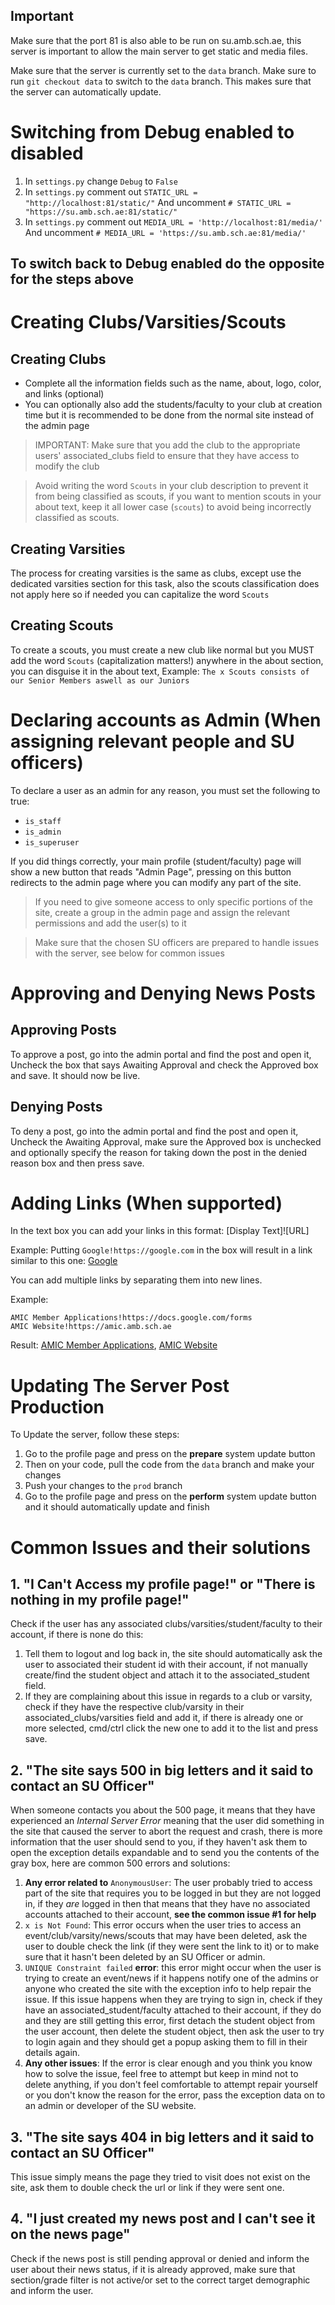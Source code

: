 ## Important
Make sure that the port 81 is also able to be run on su.amb.sch.ae, this server is important to allow the main server to get static and media files.

Make sure that the server is currently set to the `data` branch. Make sure to run `git checkout data` to switch to the `data` branch.
This makes sure that the server can automatically update.
# Switching from Debug enabled to disabled
1. In `settings.py` change `Debug` to `False`
2. In `settings.py` comment out `STATIC_URL = "http://localhost:81/static/"`
And uncomment `# STATIC_URL = "https://su.amb.sch.ae:81/static/"`
3. In `settings.py` comment out `MEDIA_URL = 'http://localhost:81/media/'`
And uncomment `# MEDIA_URL = 'https://su.amb.sch.ae:81/media/'`
## To switch back to Debug enabled do the opposite for the steps above

# Creating Clubs/Varsities/Scouts
## Creating Clubs
- Complete all the information fields such as the name, about, logo, color, and links (optional)
- You can optionally also add the students/faculty to your club at creation time but it is recommended to be done from the normal site instead of the admin page

> IMPORTANT: Make sure that you add the club to the appropriate users' associated_clubs field to ensure that they have access to modify the club

> Avoid writing the word `Scouts` in your club description to prevent it from being classified as scouts, if you want to mention scouts in your about text, keep it all lower case (`scouts`) to avoid being incorrectly classified as scouts.
## Creating Varsities
The process for creating varsities is the same as clubs, except use the dedicated varsities section for this task, also the scouts classification does not apply here so if needed you can capitalize the word `Scouts`
## Creating Scouts
To create a scouts, you must create a new club like normal but you MUST add the word `Scouts` (capitalization matters!) anywhere in the about section, you can disguise it in the about text, Example: `The x Scouts consists of our Senior Members aswell as our Juniors`

# Declaring accounts as Admin (When assigning relevant people and SU officers)
To declare a user as an admin for any reason, you must set the following to true:
- `is_staff`
- `is_admin`
- `is_superuser`

If you did things correctly, your main profile (student/faculty) page will show a new button that reads "Admin Page", pressing on this button redirects to the admin page where you can modify any part of the site. 

> If you need to give someone access to only specific portions of the site, create a group in the admin page and assign the relevant permissions and add the user(s) to it

> Make sure that the chosen SU officers are prepared to handle issues with the server, see below for common issues

# Approving and Denying News Posts
## Approving Posts
To approve a post, go into the admin portal and find the post and open it, Uncheck the box that says Awaiting Approval and check the Approved box and save. It should now be live.
## Denying Posts
To deny a post, go into the admin portal and find the post and open it, Uncheck the Awaiting Approval, make sure the Approved box is unchecked and optionally specify the reason for taking down the post in the denied reason box and then press save. 

# Adding Links (When supported)
In the text box you can add your links in this format: [Display Text]![URL]

Example: Putting `Google!https://google.com` in the box will result in a link similar to this one: [Google](https://google.com)

You can add multiple links by separating them into new lines. 

Example: 
```
AMIC Member Applications!https://docs.google.com/forms
AMIC Website!https://amic.amb.sch.ae
```
Result: [AMIC Member Applications](https://docs.google.com/forms), [AMIC Website](https://amic.amb.sch.ae)

# Updating The Server Post Production
To Update the server, follow these steps:
1. Go to the profile page and press on the **prepare** system update button
2. Then on your code, pull the code from the `data` branch and make your changes
3. Push your changes to the `prod` branch
4. Go to the profile page and press on the **perform** system update button and it should automatically update and finish

#  Common Issues and their solutions
## 1. "I Can't Access my profile page!" or "There is nothing in my profile page!"
Check if the user has any associated clubs/varsities/student/faculty to their account, if there is none do this:
1. Tell them to logout and log back in, the site should automatically ask the user to associated their student id with their account, if not manually create/find the student object and attach it to the associated_student field.
2. If they are complaining about this issue in regards to a club or varsity, check if they have the respective club/varsity in their associated_clubs/varsities field and add it, if there is already one or more selected, cmd/ctrl click the new one to add it to the list and press save.

## 2. "The site says 500 in big letters and it said to contact an SU Officer"
When someone contacts you about the 500 page, it means that they have experienced an _Internal Server Error_ meaning that the user did something in the site that caused the server to abort the request and crash, there is more information that the user should send to you, if they haven't ask them to open the exception details expandable and to send you the contents of the gray box, here are common 500 errors and solutions:
1. **Any error related to** `AnonymousUser`: The user probably tried to access part of the site that requires you to be logged in but they are not logged in, if they _are_ logged in then that means that they have no associated accounts attached to their account, **see the common issue  #1 for help**
2. `x is Not Found`: This error occurs when the user tries to access an event/club/varsity/news/scouts that may have been deleted, ask the user to double check the link (if they were sent the link to it) or to make sure that it hasn't been deleted by an SU Officer or admin.
3. `UNIQUE Constraint failed` **error**: this error might occur when the user is trying to create an event/news if it happens notify one of the admins or anyone who created the site with the exception info to help repair the issue. If this issue happens when they are trying to sign in, check if they have an associated_student/faculty attached to their account, if they do and they are still getting this error, first detach the student object from the user account, then delete the student object, then ask the user to try to login again and they should get a popup asking them to fill in their details again.
4. **Any other issues**: If the error is clear enough and you think you know how to solve the issue, feel free to attempt but keep in mind not to delete anything, if you don't feel comfortable to attempt repair yourself or you don't know the reason for the error, pass the exception data on to an admin or developer of the SU website.
## 3. "The site says 404 in big letters and it said to contact an SU Officer"
This issue simply means the page they tried to visit does not exist on the site, ask them to double check the url or link if they were sent one. 
## 4. "I just created my news post and I can't see it on the news page"
Check if the news post is still pending approval or denied and inform the user about their news status, if it is already approved, make sure that section/grade filter is not active/or set to the correct target demographic and inform the user.